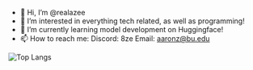- 👋 Hi, I’m @realazee
- 👀 I’m interested in everything tech related, as well as programming!
- 🌱 I’m currently learning model development on Huggingface!
- 📫 How to reach me:
Discord: 8ze
Email: aaronz@bu.edu

![Top Langs](https://github-readme-stats.vercel.app/api/top-langs/?username=realazee&layout=compact)
<!---
realazee/realazee is a ✨ special ✨ repository because its `README.md` (this file) appears on your GitHub profile.
You can click the Preview link to take a look at your changes.
--->
